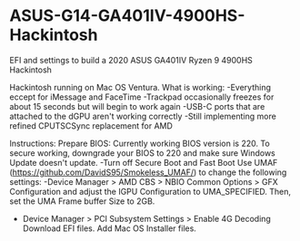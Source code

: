 # ASUS-G14-GA401IV-4900HS-Hackintosh
EFI and settings to build a 2020 ASUS GA401IV Ryzen 9 4900HS Hackintosh

Hackintosh running on Mac OS Ventura.
What is working:
-Everything eccept for iMessage and FaceTime
-Trackpad occasionally freezes for about 15 seconds but will begin to work again
-USB-C ports that are attached to the dGPU aren't working correctly
-Still implementing more refined CPUTSCSync replacement for AMD

Instructions:
Prepare BIOS:
Currently working BIOS version is 220. To secure working, downgrade your BIOS to 220 and make sure Windows Update doesn't update.
-Turn off Secure Boot and Fast Boot
Use UMAF (https://github.com/DavidS95/Smokeless_UMAF/) to change the following settings:
-Device Manager > AMD CBS > NBIO Common Options > GFX Configuration and adjust the IGPU Configuration to UMA_SPECIFIED. Then, set the UMA Frame buffer Size to 2GB.
- Device Manager > PCI Subsystem Settings > Enable 4G Decoding
Download EFI files. Add Mac OS Installer files.


